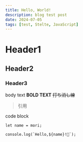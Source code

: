 ```yaml
---
title: Hello, World!
description: blog test post
date: 2024-07-05
tags: [test, Stelte, JavaScript]
---
```


# Header1
## Header2
### Header3

body text
**BOLD TEXT**
~~打ち消し線~~

> 引用

code block
```
let name = mori;

console.log(`Hello,${name}!👋`);
```
